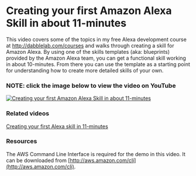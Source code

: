 # Creating your first Amazon Alexa Skill in about 11-minutes

This video covers some of the topics in my free Alexa development course at http://dabblelab.com/courses and walks through creating a skill for Amazon Alexa. By using one of the skills templates (aka: blueprints) provided by the Amazon Alexa team, you can get a functional skill working in about 10-minutes. From there you can use the template as a starting point for understanding how to create more detailed skills of your own.

### NOTE: click the image below to view the video on YouTube
[![Creating your first Amazon Alexa Skill in about 11-minutes](http://img.youtube.com/vi/kxdmkz9JWQA/0.jpg)](http://www.youtube.com/watch?v=kxdmkz9JWQA)


### Related videos
[Creating your first Alexa skill in 11-minutes](https://youtu.be/kxdmkz9JWQA)

### Resources
The AWS Command Line Interface is required for the demo in this video. It can be downloaded from [http://aws.amazon.com/cli](http://aws.amazon.com/cli).
